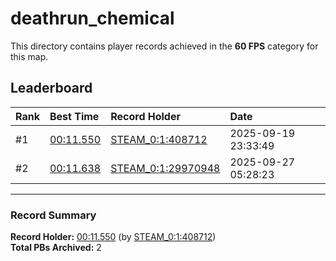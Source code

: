 # deathrun_chemical

This directory contains player records achieved in the **60 FPS** category for this map.

## Leaderboard

| Rank | Best Time | Record Holder | Date                |
| :--- | :-------- | :------------ | :------------------ |
| #1   | [00:11.550](./00011550_STEAM_0_1_408712_20250919-233349.zip) | [STEAM_0:1:408712](https://speedrun16.com/profile/STEAM_0:1:408712)   | 2025-09-19 23:33:49 |
| #2   | [00:11.638](./00011638_STEAM_0_1_29970948_20250927-052823.zip) | [STEAM_0:1:29970948](https://speedrun16.com/profile/STEAM_0:1:29970948)   | 2025-09-27 05:28:23 |

---

### Record Summary
**Record Holder:** [00:11.550](./00011550_STEAM_0_1_408712_20250919-233349.zip) (by [STEAM_0:1:408712](https://speedrun16.com/profile/STEAM_0:1:408712))  
**Total PBs Archived:** 2